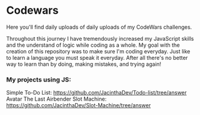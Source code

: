 # Codewars

Here you'll find daily uploads of daily uploads of my CodeWars challenges.

Throughout this journey I have tremendously increased my JavaScript skills and the understand of logic while coding as a whole. My goal with the creation of this repository was to make sure I'm coding everyday. Just like to learn a language you must speak it everyday. After all there's no better way to learn than by doing, making mistakes, and trying again!

### My projects using JS:
Simple To-Do List: https://github.com/JacinthaDev/Todo-list/tree/answer
Avatar The Last Airbender Slot Machine: https://github.com/JacinthaDev/Slot-Machine/tree/answer
